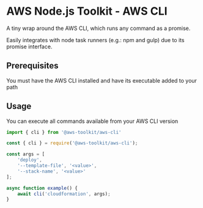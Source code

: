 # AWS Node.js Toolkit - AWS CLI
A tiny wrap around the AWS CLI, which runs any command as a promise.

Easily integrates with node task runners (e.g.: npm and gulp) due to its promise interface.
## Prerequisites
You must have the AWS CLI installed and have its executable added to your path
## Usage
You can execute all commands available from your AWS CLI version
```js
import { cli } from '@aws-toolkit/aws-cli'
```
```js
const { cli } = require('@aws-toolkit/aws-cli');

const args = [
    'deploy',
    '--template-file', '<value>',
    '--stack-name', '<value>'
];

async function example() {
    await cli('cloudformation', args);
}
```
